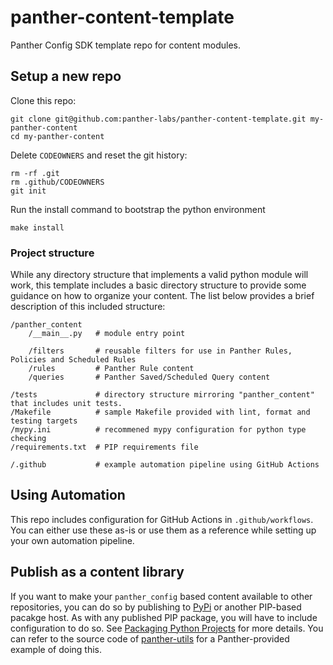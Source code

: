 # panther-content-template
Panther Config SDK template repo for content modules.


## Setup a new repo
Clone this repo:
```shell
git clone git@github.com:panther-labs/panther-content-template.git my-panther-content
cd my-panther-content
```

Delete `CODEOWNERS` and reset the git history:
```shell
rm -rf .git
rm .github/CODEOWNERS
git init
```

Run the install command to bootstrap the python environment
```shell
make install
```

### Project structure
While any directory structure that implements a valid python module will work, this template includes a basic directory structure to provide some guidance on how to organize your content. The list below provides a brief description of this included structure:

```
/panther_content
    /__main__.py   # module entry point
    
    /filters       # reusable filters for use in Panther Rules, Policies and Scheduled Rules
    /rules         # Panther Rule content
    /queries       # Panther Saved/Scheduled Query content

/tests             # directory structure mirroring "panther_content" that includes unit tests.
/Makefile          # sample Makefile provided with lint, format and testing targets
/mypy.ini          # recommened mypy configuration for python type checking
/requirements.txt  # PIP requirements file

/.github           # example automation pipeline using GitHub Actions
```

## Using Automation
This repo includes configuration for GitHub Actions in `.github/workflows`. You can either use these as-is or use them as a reference while setting up your own automation pipeline.


## Publish as a content library
If you want to make your `panther_config` based content available to other repositories, you can do so by publishing to [PyPi](pypi.org) or another PIP-based pacakge host. As with any published PIP package, you will have to include configuration to do so. See [Packaging Python Projects](https://packaging.python.org/en/latest/tutorials/packaging-projects/) for more details. You can refer to the source code of [panther-utils](https://github.com/panther-labs/panther-utils) for a Panther-provided example of doing this.